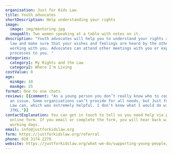 ```yaml
---
organisation: Just for Kids Law
title: Youth advocates
shortDescription: Help understanding your rights
image:
  image: img/mentoring.jpg
  imageAlt: Two women speaking at a table with notes on it.
description: "Youth advocates will help you to understand your rights and the
  law and make sure that your wishes and feelings are heard by the other people
  working with you. Advocates can attend other meetings with you or explain
  processes to you. "
categories:
  category1: My Rights and the Law
  category2: Where I'm Living
costValue: 0
age:
  minAge: 10
  maxAge: 25
format: One to one chats
reviews: [{comment: "As a young person you don’t really know who to contact when you have
  an issue. Some organisations can’t provide for all needs, but Just for Kids
  Law can, which was extremely helpful. I don’t know what I would do without
  JfKL."}]
contactExplanation: You can get in touch to tell us you need help via phone, email or an
  online form. If you email or complete the form, you will hear back within 3
  working days.
email: info@justforkidslaw.org
form: https://justforkidslaw.org/referral
phone: 020 3174 2279
website: https://justforkidslaw.org/what-we-do/supporting-young-people/how-can-just-kids-law-help-me
---
```

